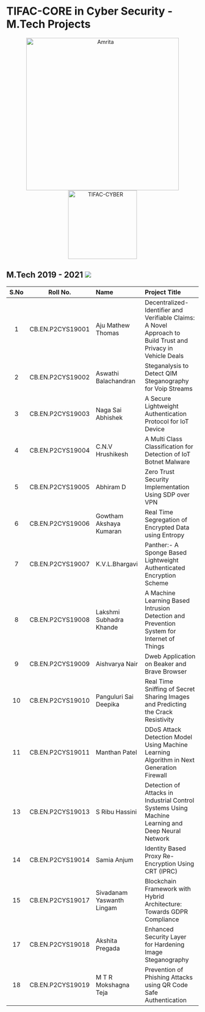 # TIFAC-CORE in Cyber Security - M.Tech Projects

<p align="center">
    <img src="https://amrita-tifac-cyber-blockchain.github.io/Amrita-TIFAC-Cyber-Blockchain/AVV_PNG.png" alt ="Amrita" width="400" />
    <img src="https://amrita-tifac-cyber-blockchain.github.io/Amrita-TIFAC-Cyber-Blockchain/TIFAC-CORE_in_Cyber_Security.png" alt ="TIFAC-CYBER" width="180" />
</p>

## M.Tech 2019 - 2021 ![](https://img.shields.io/badge/-Completed-darkgreen) 

| S.No | Roll No. | Name | Project Title | 
|:----:|:-----------:|:----|:----|
| 1 | CB.EN.P2CYS19001 | Aju Mathew Thomas | Decentralized-Identifier and Verifiable Claims: A Novel Approach to Build Trust and Privacy in Vehicle Deals | 
| 2 | CB.EN.P2CYS19002 | Aswathi Balachandran | Steganalysis to Detect QIM Steganography for Voip Streams | 
| 3 | CB.EN.P2CYS19003 | Naga Sai Abhishek | A Secure Lightweight Authentication Protocol for IoT Device  | 
| 4 | CB.EN.P2CYS19004 | C.N.V Hrushikesh | A Multi Class Classification for Detection of IoT Botnet Malware  | 
| 5 | CB.EN.P2CYS19005 | Abhiram D | Zero Trust Security Implementation Using SDP over VPN | 
| 6 | CB.EN.P2CYS19006 | Gowtham Akshaya Kumaran | Real Time Segregation of Encrypted Data using Entropy | 
| 7 | CB.EN.P2CYS19007 | K.V.L.Bhargavi | Panther:- A Sponge Based Lightweight Authenticated Encryption Scheme | 
| 8 | CB.EN.P2CYS19008 | Lakshmi Subhadra Khande | A Machine Learning Based Intrusion Detection and Prevention System for Internet of Things | 
| 9 | CB.EN.P2CYS19009 | Aishvarya Nair | Dweb Application on Beaker and Brave Browser | 
| 10 | CB.EN.P2CYS19010 | Panguluri Sai Deepika | Real Time Sniffing of Secret Sharing Images and Predicting the Crack Resistivity | 
| 11 | CB.EN.P2CYS19011 | Manthan Patel | DDoS Attack Detection Model Using Machine Learning Algorithm in Next Generation Firewall | 
| 13 | CB.EN.P2CYS19013 | S Ribu Hassini | Detection of Attacks in Industrial Control Systems Using Machine Learning and Deep Neural Network | 
| 14 | CB.EN.P2CYS19014 | Samia Anjum | Identity Based Proxy Re-Encryption Using CRT (IPRC) | 
| 15 | CB.EN.P2CYS19017 | Sivadanam Yaswanth Lingam | Blockchain Framework with Hybrid Architecture: Towards GDPR Compliance | 
| 17 | CB.EN.P2CYS19018 | Akshita Pregada | Enhanced Security Layer for Hardening Image Steganography | 
| 18 | CB.EN.P2CYS19019 | M T R Mokshagna Teja | Prevention of Phishing Attacks using QR Code Safe Authentication | 

